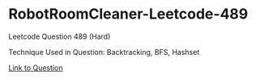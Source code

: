 # RobotRoomCleaner-Leetcode-489

Leetcode Question 489 (Hard)

Technique Used in Question:
Backtracking, BFS, Hashset

[Link to Question](https://leetcode.com/problems/robot-room-cleaner/)
